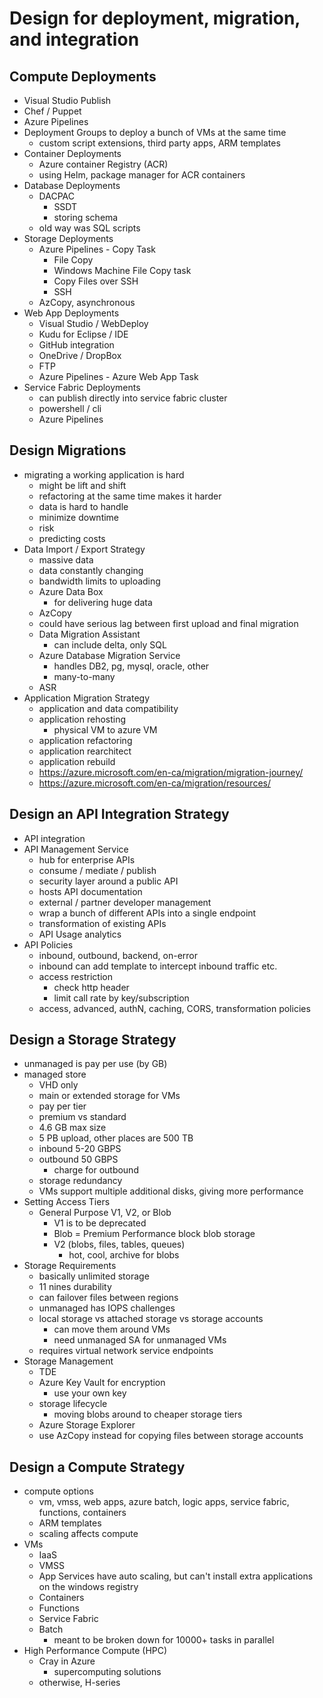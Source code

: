 # Design for deployment, migration, and integration

## Compute Deployments
- Visual Studio Publish
- Chef / Puppet
- Azure Pipelines
- Deployment Groups to deploy a bunch of VMs at the same time
  - custom script extensions, third party apps, ARM templates
- Container Deployments
  - Azure container Registry (ACR)
  - using Helm, package manager for ACR containers
- Database Deployments
  - DACPAC
    - SSDT
    - storing schema
  - old way was SQL scripts
- Storage Deployments
  - Azure Pipelines - Copy Task
    - File Copy
    - Windows Machine File Copy task
    - Copy Files over SSH
    - SSH
  - AzCopy, asynchronous
- Web App Deployments
  - Visual Studio / WebDeploy
  - Kudu for Eclipse / IDE
  - GitHub integration
  - OneDrive / DropBox
  - FTP
  - Azure Pipelines - Azure Web App Task
- Service Fabric Deployments
  - can publish directly into service fabric cluster
  - powershell / cli
  - Azure Pipelines

## Design Migrations
- migrating a working application is hard
  - might be lift and shift
  - refactoring at the same time makes it harder
  - data is hard to handle
  - minimize downtime
  - risk
  - predicting costs
- Data Import / Export Strategy
  - massive data
  - data constantly changing
  - bandwidth limits to uploading
  - Azure Data Box
    - for delivering huge data
  - AzCopy
  - could have serious lag between first upload and final migration
  - Data Migration Assistant
    - can include delta, only SQL
  - Azure Database Migration Service
    - handles DB2, pg, mysql, oracle, other
    - many-to-many
  - ASR
- Application Migration Strategy
  - application and data compatibility
  - application rehosting
    - physical VM to azure VM
  - application refactoring
  - application rearchitect
  - application rebuild
  - https://azure.microsoft.com/en-ca/migration/migration-journey/
  - https://azure.microsoft.com/en-ca/migration/resources/

## Design an API Integration Strategy
- API integration
- API Management Service
  - hub for enterprise APIs
  - consume / mediate / publish
  - security layer around a public API
  - hosts API documentation
  - external / partner developer management
  - wrap a bunch of different APIs into a single endpoint
  - transformation of existing APIs
  - API Usage analytics
- API Policies
  - inbound, outbound, backend, on-error
  - inbound can add template to intercept inbound traffic etc.
  - access restriction
    - check http header
    - limit call rate by key/subscription
  - access, advanced, authN, caching, CORS, transformation policies


## Design a Storage Strategy
- unmanaged is pay per use (by GB)
- managed store
  - VHD only
  - main or extended storage for VMs
  - pay per tier
  - premium vs standard
  - 4.6 GB max size
  - 5 PB upload, other places are 500 TB
  - inbound 5-20 GBPS
  - outbound 50 GBPS
    - charge for outbound
  - storage redundancy
  - VMs support multiple additional disks, giving more performance
- Setting Access Tiers
  - General Purpose V1, V2, or Blob
    - V1 is to be deprecated
    - Blob = Premium Performance block blob storage
    - V2 (blobs, files, tables, queues)
      - hot, cool, archive for blobs
- Storage Requirements
  - basically unlimited storage
  - 11 nines durability
  - can failover files between regions
  - unmanaged has IOPS challenges
  - local storage vs attached storage vs storage accounts
    - can move them around VMs
    - need unmanaged SA for unmanaged VMs
  - requires virtual network service endpoints
- Storage Management
  - TDE
  - Azure Key Vault for encryption
    - use your own key
  - storage lifecycle
    - moving blobs around to cheaper storage tiers
  - Azure Storage Explorer
  - use AzCopy instead for copying files between storage accounts

## Design a Compute Strategy
- compute options
  - vm, vmss, web apps, azure batch, logic apps, service fabric, functions, containers
  - ARM templates
  - scaling affects compute
- VMs
  - IaaS
  - VMSS
  - App Services have auto scaling, but can't install extra applications on the windows registry
  - Containers
  - Functions
  - Service Fabric
  - Batch
    - meant to be broken down for 10000+ tasks in parallel
- High Performance Compute (HPC)
  - Cray in Azure
    - supercomputing solutions
  - otherwise, H-series